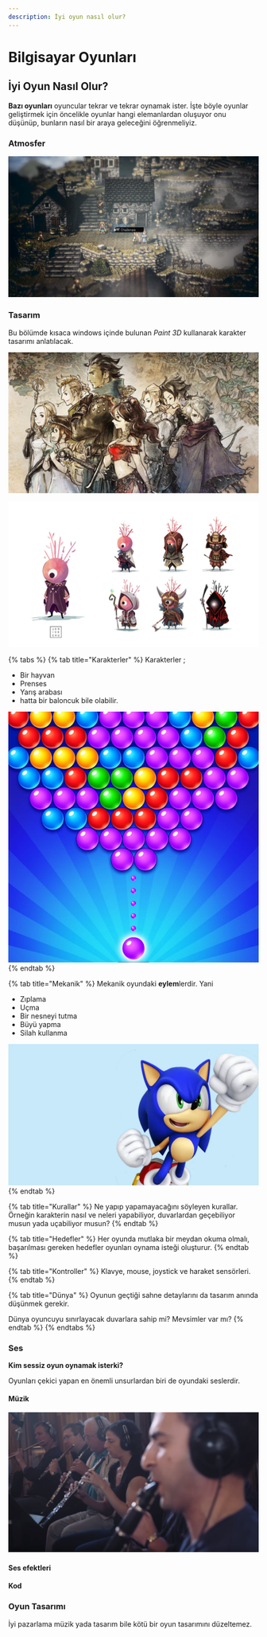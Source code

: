 ```yaml
---
description: İyi oyun nasıl olur?
---
```


# Bilgisayar Oyunları

## İyi Oyun Nasıl Olur?

**Bazı oyunları** oyuncular tekrar ve tekrar oynamak ister. İşte böyle oyunlar geliştirmek için öncelikle oyunlar hangi elemanlardan oluşuyor onu düşünüp, bunların nasıl bir araya geleceğini öğrenmeliyiz.

### Atmosfer

![oyundaki t&#xFC;m renkler oyuna uygun olmal&#x131;](.gitbook/assets/project-octopath-9.jpg)

### Tasarım

Bu bölümde kısaca windows içinde bulunan _Paint 3D_ kullanarak karakter tasarımı anlatılacak.

![](.gitbook/assets/octopath-traveler-niente-dlc-180618.jpg)

![oyuncular bir karakteri y&#xF6;netirler](.gitbook/assets/compiled_1200.0.jpg)

{% tabs %}
{% tab title="Karakterler" %}
Karakterler ; 

* Bir hayvan 
* Prenses 
* Yarış arabası 
* hatta bir baloncuk bile olabilir.

![dairelerden bile karakter olur](.gitbook/assets/1200x630bb.jpg)
{% endtab %}

{% tab title="Mekanik" %}
Mekanik oyundaki **eylem**lerdir. Yani 

* Zıplama
* Uçma
* Bir nesneyi tutma
* Büyü yapma
* Silah kullanma

![Mekanik oyunu g&#xFC;zel yapan ana unsurdur.](.gitbook/assets/1304872797.webp)
{% endtab %}

{% tab title="Kurallar" %}
Ne yapıp yapamayacağını söyleyen kurallar. Örneğin karakterin nasıl ve neleri yapabiliyor, duvarlardan geçebiliyor musun yada uçabiliyor musun?
{% endtab %}

{% tab title="Hedefler" %}
Her oyunda mutlaka bir meydan okuma olmalı, başarılması gereken hedefler oyunları oynama isteği oluşturur. 
{% endtab %}

{% tab title="Kontroller" %}
Klavye, mouse, joystick ve haraket sensörleri.
{% endtab %}

{% tab title="Dünya" %}
Oyunun geçtiği sahne detaylarını da tasarım anında düşünmek gerekir.

Dünya oyuncuyu sınırlayacak duvarlara sahip mi? Mevsimler var mı?
{% endtab %}
{% endtabs %}

### Ses

**Kim sessiz oyun oynamak isterki?**

Oyunları çekici yapan en önemli unsurlardan biri de oyundaki seslerdir.

#### Müzik

![](.gitbook/assets/chrome_2019-01-24_17-03-51.png)

#### Ses efektleri

#### Kod

### Oyun Tasarımı

İyi pazarlama müzik yada tasarım bile kötü bir oyun tasarımını düzeltemez.



